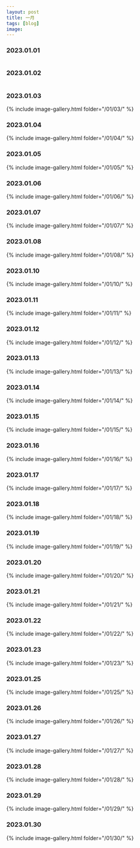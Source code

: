 ```yaml
---
layout: post
title: 一月
tags: [blog]
image: 
---
```


### 2023.01.01

<style>
    .image-gallery {overflow: auto; margin-left: -1%!important;}
    .image-gallery li {float: left; display: block; margin: 0 0 1% 1%; width: 19%;}
    .image-gallery li a {text-align: center; text-decoration: none!important; color: #777;}
    .image-gallery li a span {display: block; text-overflow: ellipsis; overflow: hidden; white-space: nowrap; padding: 3px 0;}
    .image-gallery li a img {width: 100%; display: block;}
</style>

<script src="https://code.jquery.com/jquery-3.6.0.min.js"></script>
<script>
$(document).ready(function() {
    // Loop through each ul element with an id that starts with "image-"
    $("ul[id^='image-']").each(function() {
        const ulElement = $(this);
        const date = ulElement.attr('id').substring(6); // Extract date from id (remove "image-")
        const formattedDate = date.replace(/-/g, '/'); // Replace '-' with '/'

        // GitHub API URL for the image folder
        const apiUrl = `https://api.github.com/repos/modem-56k/img/git/trees/main?recursive=1`;

        // Fetch the list of files from GitHub
        $.getJSON(apiUrl, function(data) {
            const imageFiles = data.tree.filter(file => {
                return file.path.startsWith(`${formattedDate}/`) && (file.path.endsWith(".jpg") || file.path.endsWith(".jpeg"));
            });

            // Generate the HTML for each image
            imageFiles.forEach(file => {
                const imageUrl = `https://raw.githubusercontent.com/modem-56k/img/main/${file.path}`;
                const filename = file.path.split("/").pop().split(".")[0];

                const imageElement = `
                    <li>
                        <a href="${imageUrl}" title="${filename}" target="_blank">
                            <img src="//images.weserv.nl/?url=${imageUrl}&w=300&h=300&output=jpg&q=50&t=square" alt="${filename}" title="${filename}" />
                            <span>${filename}</span>
                        </a>
                    </li>
                `;

                // Append the image to the gallery
                ulElement.append(imageElement);
            });
        });
    });
});
</script>

<ul id="image-2023-01-01" class="image-gallery"></ul>

### 2023.01.02

<ul id="image-2023-01-02" class="image-gallery"></ul>

### 2023.01.03

{% include image-gallery.html folder="/01/03/" %}

### 2023.01.04

{% include image-gallery.html folder="/01/04/" %}

### 2023.01.05

{% include image-gallery.html folder="/01/05/" %}

### 2023.01.06

{% include image-gallery.html folder="/01/06/" %}

### 2023.01.07

{% include image-gallery.html folder="/01/07/" %}

### 2023.01.08

{% include image-gallery.html folder="/01/08/" %}

### 2023.01.10

{% include image-gallery.html folder="/01/10/" %}

### 2023.01.11

{% include image-gallery.html folder="/01/11/" %}

### 2023.01.12

{% include image-gallery.html folder="/01/12/" %}

### 2023.01.13

{% include image-gallery.html folder="/01/13/" %}

### 2023.01.14

{% include image-gallery.html folder="/01/14/" %}

### 2023.01.15

{% include image-gallery.html folder="/01/15/" %}

### 2023.01.16

{% include image-gallery.html folder="/01/16/" %}

### 2023.01.17

{% include image-gallery.html folder="/01/17/" %}

### 2023.01.18

{% include image-gallery.html folder="/01/18/" %}

### 2023.01.19

{% include image-gallery.html folder="/01/19/" %}

### 2023.01.20

{% include image-gallery.html folder="/01/20/" %}

### 2023.01.21

{% include image-gallery.html folder="/01/21/" %}

### 2023.01.22

{% include image-gallery.html folder="/01/22/" %}

### 2023.01.23

{% include image-gallery.html folder="/01/23/" %}

### 2023.01.25

{% include image-gallery.html folder="/01/25/" %}

### 2023.01.26

{% include image-gallery.html folder="/01/26/" %}

### 2023.01.27

{% include image-gallery.html folder="/01/27/" %}

### 2023.01.28

{% include image-gallery.html folder="/01/28/" %}

### 2023.01.29

{% include image-gallery.html folder="/01/29/" %}

### 2023.01.30

{% include image-gallery.html folder="/01/30/" %}